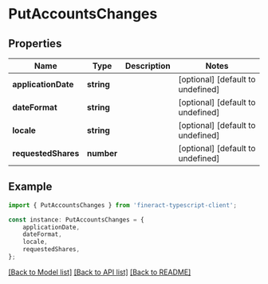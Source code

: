 # PutAccountsChanges


## Properties

Name | Type | Description | Notes
------------ | ------------- | ------------- | -------------
**applicationDate** | **string** |  | [optional] [default to undefined]
**dateFormat** | **string** |  | [optional] [default to undefined]
**locale** | **string** |  | [optional] [default to undefined]
**requestedShares** | **number** |  | [optional] [default to undefined]

## Example

```typescript
import { PutAccountsChanges } from 'fineract-typescript-client';

const instance: PutAccountsChanges = {
    applicationDate,
    dateFormat,
    locale,
    requestedShares,
};
```

[[Back to Model list]](../README.md#documentation-for-models) [[Back to API list]](../README.md#documentation-for-api-endpoints) [[Back to README]](../README.md)
